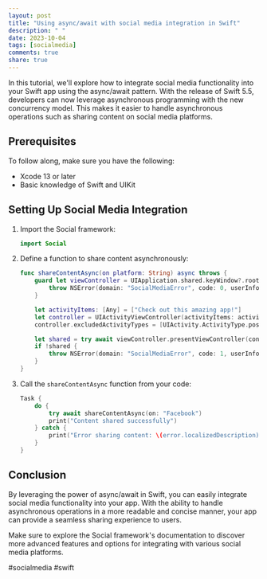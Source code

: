 ```yaml
---
layout: post
title: "Using async/await with social media integration in Swift"
description: " "
date: 2023-10-04
tags: [socialmedia]
comments: true
share: true
---
```


In this tutorial, we'll explore how to integrate social media functionality into your Swift app using the async/await pattern. With the release of Swift 5.5, developers can now leverage asynchronous programming with the new concurrency model. This makes it easier to handle asynchronous operations such as sharing content on social media platforms.

## Prerequisites
To follow along, make sure you have the following:
- Xcode 13 or later
- Basic knowledge of Swift and UIKit

## Setting Up Social Media Integration

1. Import the Social framework:
   ```swift
   import Social
   ```

2. Define a function to share content asynchronously:
   ```swift
   func shareContentAsync(on platform: String) async throws {
       guard let viewController = UIApplication.shared.keyWindow?.rootViewController else {
           throw NSError(domain: "SocialMediaError", code: 0, userInfo: [NSLocalizedDescriptionKey: "Root view controller not found."])
       }

       let activityItems: [Any] = ["Check out this amazing app!"]
       let controller = UIActivityViewController(activityItems: activityItems, applicationActivities: nil)
       controller.excludedActivityTypes = [UIActivity.ActivityType.postToWeibo]

       let shared = try await viewController.presentViewController(controller, animated: true)
       if !shared {
           throw NSError(domain: "SocialMediaError", code: 1, userInfo: [NSLocalizedDescriptionKey: "Content sharing cancelled."])
       }
   }
   ```

3. Call the `shareContentAsync` function from your code:
   ```swift
   Task {
       do {
           try await shareContentAsync(on: "Facebook")
           print("Content shared successfully")
       } catch {
           print("Error sharing content: \(error.localizedDescription)")
       }
   }
   ```

## Conclusion

By leveraging the power of async/await in Swift, you can easily integrate social media functionality into your app. With the ability to handle asynchronous operations in a more readable and concise manner, your app can provide a seamless sharing experience to users.

Make sure to explore the Social framework's documentation to discover more advanced features and options for integrating with various social media platforms.

#socialmedia #swift